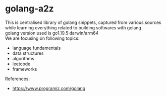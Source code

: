 # golang-a2z

This is centralised library of golang snippets, captured from various sources while learning everything related to building softwares with golang.  
golang version used is go1.19.5 darwin/arm64  
We are focusing on following topics:

- language fundamentals
- data structures
- algorithms
- leetcode
- frameworks

References:    
- https://www.programiz.com/golang